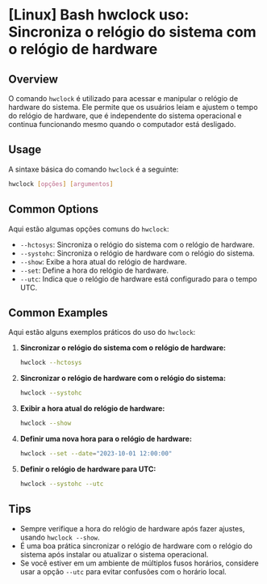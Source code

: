 # [Linux] Bash hwclock uso: Sincroniza o relógio do sistema com o relógio de hardware

## Overview
O comando `hwclock` é utilizado para acessar e manipular o relógio de hardware do sistema. Ele permite que os usuários leiam e ajustem o tempo do relógio de hardware, que é independente do sistema operacional e continua funcionando mesmo quando o computador está desligado.

## Usage
A sintaxe básica do comando `hwclock` é a seguinte:

```bash
hwclock [opções] [argumentos]
```

## Common Options
Aqui estão algumas opções comuns do `hwclock`:

- `--hctosys`: Sincroniza o relógio do sistema com o relógio de hardware.
- `--systohc`: Sincroniza o relógio de hardware com o relógio do sistema.
- `--show`: Exibe a hora atual do relógio de hardware.
- `--set`: Define a hora do relógio de hardware.
- `--utc`: Indica que o relógio de hardware está configurado para o tempo UTC.

## Common Examples
Aqui estão alguns exemplos práticos do uso do `hwclock`:

1. **Sincronizar o relógio do sistema com o relógio de hardware:**
   ```bash
   hwclock --hctosys
   ```

2. **Sincronizar o relógio de hardware com o relógio do sistema:**
   ```bash
   hwclock --systohc
   ```

3. **Exibir a hora atual do relógio de hardware:**
   ```bash
   hwclock --show
   ```

4. **Definir uma nova hora para o relógio de hardware:**
   ```bash
   hwclock --set --date="2023-10-01 12:00:00"
   ```

5. **Definir o relógio de hardware para UTC:**
   ```bash
   hwclock --systohc --utc
   ```

## Tips
- Sempre verifique a hora do relógio de hardware após fazer ajustes, usando `hwclock --show`.
- É uma boa prática sincronizar o relógio de hardware com o relógio do sistema após instalar ou atualizar o sistema operacional.
- Se você estiver em um ambiente de múltiplos fusos horários, considere usar a opção `--utc` para evitar confusões com o horário local.